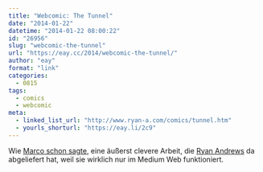 ```yaml
---
title: "Webcomic: The Tunnel"
date: "2014-01-22"
datetime: "2014-01-22 08:00:22"
id: "26956"
slug: "webcomic-the-tunnel"
url: "https://eay.cc/2014/webcomic-the-tunnel/"
author: "eay"
format: "link"
categories:
  - 0815
tags:
  - comics
  - webcomic
meta:
  - linked_list_url: "http://www.ryan-a.com/comics/tunnel.htm"
  - yourls_shorturl: "https://eay.li/2c9"
---
```


Wie [Marco schon sagte](http://www.mindsdelight.de/2014/01/mal-wieder-ein-cleverer-webcomic-the-tunnel/), eine äußerst clevere Arbeit, die [Ryan Andrews](http://www.ryan-a.com/) da abgeliefert hat, weil sie wirklich nur im Medium Web funktioniert.
